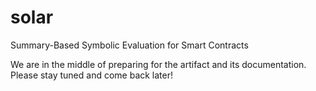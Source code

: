 # solar

Summary-Based Symbolic Evaluation for Smart Contracts


We are in the middle of preparing for the artifact and its documentation. Please stay tuned and come back later!
